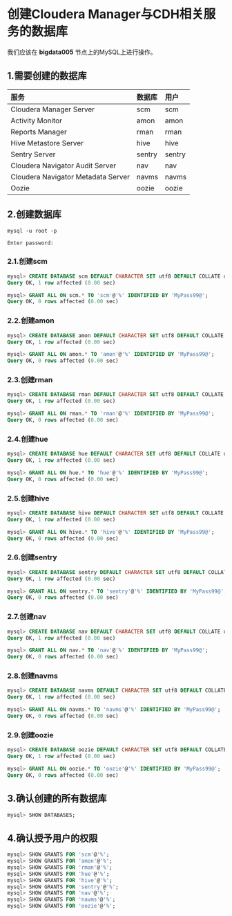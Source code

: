 创建Cloudera Manager与CDH相关服务的数据库
================================================================================
我们应该在 **bigdata005** 节点上的MySQL上进行操作。

## 1.需要创建的数据库

| 服务 | 数据库 | 用户 |
| :------------- | :------------- | :------------- |
| Cloudera Manager Server | scm | scm |
| Activity Monitor | amon | amon |
| Reports Manager | rman | rman |
| Hive Metastore Server | hive | hive |
| Sentry Server | sentry | sentry |
| Cloudera Navigator Audit Server | nav | nav |
| Cloudera Navigator Metadata Server | navms | navms |
| Oozie | oozie | oozie |

## 2.创建数据库
```shell
mysql -u root -p

Enter password:
```

### 2.1.创建scm
```sql
mysql> CREATE DATABASE scm DEFAULT CHARACTER SET utf8 DEFAULT COLLATE utf8_general_ci;
Query OK, 1 row affected (0.00 sec)

mysql> GRANT ALL ON scm.* TO 'scm'@'%' IDENTIFIED BY 'MyPass99@';
Query OK, 0 rows affected (0.00 sec)
```

### 2.2.创建amon
```sql
mysql> CREATE DATABASE amon DEFAULT CHARACTER SET utf8 DEFAULT COLLATE utf8_general_ci;
Query OK, 1 row affected (0.00 sec)

mysql> GRANT ALL ON amon.* TO 'amon'@'%' IDENTIFIED BY 'MyPass99@';
Query OK, 0 rows affected (0.00 sec)
```

### 2.3.创建rman
```sql
mysql> CREATE DATABASE rman DEFAULT CHARACTER SET utf8 DEFAULT COLLATE utf8_general_ci;
Query OK, 1 row affected (0.00 sec)

mysql> GRANT ALL ON rman.* TO 'rman'@'%' IDENTIFIED BY 'MyPass99@';
Query OK, 0 rows affected (0.00 sec)
```

### 2.4.创建hue
```sql
mysql> CREATE DATABASE hue DEFAULT CHARACTER SET utf8 DEFAULT COLLATE utf8_general_ci;
Query OK, 1 row affected (0.00 sec)

mysql> GRANT ALL ON hue.* TO 'hue'@'%' IDENTIFIED BY 'MyPass99@';
Query OK, 0 rows affected (0.00 sec)
```

### 2.5.创建hive
```sql
mysql> CREATE DATABASE hive DEFAULT CHARACTER SET utf8 DEFAULT COLLATE utf8_general_ci;
Query OK, 1 row affected (0.00 sec)

mysql> GRANT ALL ON hive.* TO 'hive'@'%' IDENTIFIED BY 'MyPass99@';
Query OK, 0 rows affected (0.00 sec)
```

### 2.6.创建sentry
```sql
mysql> CREATE DATABASE sentry DEFAULT CHARACTER SET utf8 DEFAULT COLLATE utf8_general_ci;
Query OK, 1 row affected (0.00 sec)

mysql> GRANT ALL ON sentry.* TO 'sentry'@'%' IDENTIFIED BY 'MyPass99@';
Query OK, 0 rows affected (0.00 sec)
```

### 2.7.创建nav
```sql
mysql> CREATE DATABASE nav DEFAULT CHARACTER SET utf8 DEFAULT COLLATE utf8_general_ci;
Query OK, 1 row affected (0.00 sec)

mysql> GRANT ALL ON nav.* TO 'nav'@'%' IDENTIFIED BY 'MyPass99@';
Query OK, 0 rows affected (0.00 sec)
```

### 2.8.创建navms
```sql
mysql> CREATE DATABASE navms DEFAULT CHARACTER SET utf8 DEFAULT COLLATE utf8_general_ci;
Query OK, 1 row affected (0.00 sec)

mysql> GRANT ALL ON navms.* TO 'navms'@'%' IDENTIFIED BY 'MyPass99@';
Query OK, 0 rows affected (0.00 sec)
```

### 2.9.创建oozie
```sql
mysql> CREATE DATABASE oozie DEFAULT CHARACTER SET utf8 DEFAULT COLLATE utf8_general_ci;
Query OK, 1 row affected (0.00 sec)

mysql> GRANT ALL ON oozie.* TO 'oozie'@'%' IDENTIFIED BY 'MyPass99@';
Query OK, 0 rows affected (0.00 sec)
```

## 3.确认创建的所有数据库
```sql
mysql> SHOW DATABASES;
```

## 4.确认授予用户的权限
```sql
mysql> SHOW GRANTS FOR 'scm'@'%';
mysql> SHOW GRANTS FOR 'amon'@'%';
mysql> SHOW GRANTS FOR 'rman'@'%';
mysql> SHOW GRANTS FOR 'hue'@'%';
mysql> SHOW GRANTS FOR 'hive'@'%';
mysql> SHOW GRANTS FOR 'sentry'@'%';
mysql> SHOW GRANTS FOR 'nav'@'%';
mysql> SHOW GRANTS FOR 'navms'@'%';
mysql> SHOW GRANTS FOR 'oozie'@'%';
```
